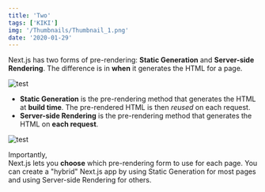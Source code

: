 ```yaml
---
title: 'Two'
tags: ['KIKI']
img: '/Thumbnails/Thumbnail_1.png'
date: '2020-01-29'
---
```


Next.js has two forms of pre-rendering: **Static Generation** and **Server-side Rendering**. The difference is in **when** it generates the HTML for a page.

![test](/Thumbnails/Thumbnail_1.png)

- **Static Generation** is the pre-rendering method that generates the HTML at **build time**. The pre-rendered HTML is then _reused_ on each request.
- **Server-side Rendering** is the pre-rendering method that generates the HTML on **each request**.

![test](/Thumbnails/Thumbnail_1.png)

Importantly,  
Next.js lets you **choose** which pre-rendering form to use for each page. You can create a "hybrid" Next.js app by using Static Generation for most pages and using Server-side Rendering for others.